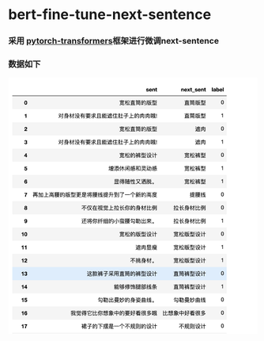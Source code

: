 # bert-fine-tune-next-sentence
### 采用 [pytorch-transformers](https://github.com/huggingface/pytorch-transformers)框架进行微调next-sentence
### 数据如下
![avatar](image/p.png)


